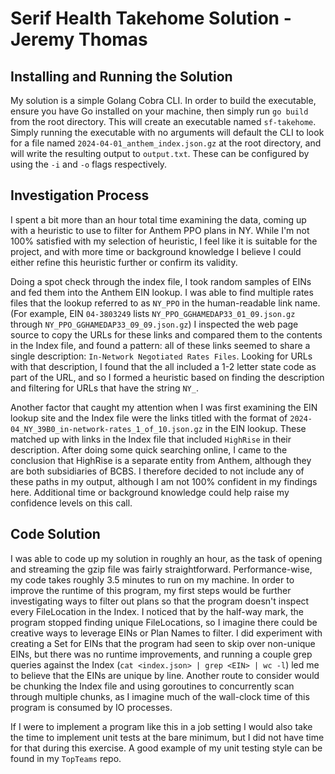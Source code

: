 # Serif Health Takehome Solution - Jeremy Thomas

## Installing and Running the Solution
My solution is a simple Golang Cobra CLI. In order to build the executable, ensure you have Go installed on your machine, 
then simply run `go build` from the root directory. This will create an executable named `sf-takehome`. Simply running the 
executable with no arguments will default the CLI to look for a file named `2024-04-01_anthem_index.json.gz` at the root directory,
and will write the resulting output to `output.txt`. These can be configured by using the `-i` and `-o` flags respectively. 

## Investigation Process
I spent a bit more than an hour total time examining the data, coming up with a heuristic to use to filter for Anthem PPO plans in NY. While I'm not
100% satisfied with my selection of heuristic, I feel like it is suitable for the project, and with more time or background knowledge I believe
I could either refine this heuristic further or confirm its validity. 

Doing a spot check through the index file, I took random samples of EINs and fed them into the Anthem EIN lookup. I was able to find multiple rates 
files that the lookup referred to as `NY_PPO` in the human-readable link name.
(For example, EIN `04-3803249` lists `NY_PPO_GGHAMEDAP33_01_09.json.gz` through `NY_PPO_GGHAMEDAP33_09_09.json.gz`)
I inspected the web page source to copy the URLs for these links and compared them to the contents in the Index file, and found a pattern: 
all of these links seemed to share a single description: `In-Network Negotiated Rates Files`. Looking for URLs with that description, I found that
the all included a 1-2 letter state code as part of the URL, and so I formed a heuristic based on finding the description and filtering for URLs that
have the string `NY_`.

Another factor that caught my attention when I was first examining the EIN lookup site and the Index file were the links titled with the format of 
`2024-04_NY_39B0_in-network-rates_1_of_10.json.gz` in the EIN lookup. These matched up with links in the Index file that included `HighRise` in their description.
After doing some quick searching online, I came to the conclusion that HighRise is a separate entity from Anthem, although they are both subsidiaries of BCBS. 
I therefore decided to not include any of these paths in my output, although I am not 100% confident in my findings here. Additional time or background knowledge
could help raise my confidence levels on this call.

## Code Solution
I was able to code up my solution in roughly an hour, as the task of opening and streaming the gzip file was fairly straightforward. Performance-wise, my code
takes roughly 3.5 minutes to run on my machine. In order to improve the runtime of this program, my first steps would be further investigating ways to filter out
plans so that the program doesn't inspect every FileLocation in the Index. I noticed that by the half-way mark, the program stopped finding unique FileLocations, 
so I imagine there could be creative ways to leverage EINs or Plan Names to filter. I did experiment with creating a Set for EINs that the program had seen to skip over 
non-unique EINs, but there was no runtime improvements, and running a couple grep queries against the Index (`cat <index.json> | grep <EIN> | wc -l`) led me to believe 
that the EINs are unique by line. Another route to consider would be chunking the Index file and using
goroutines to concurrently scan through multiple chunks, as I imagine much of the wall-clock time of this program is consumed by IO processes. 

If I were to implement a program like this in a job setting I would also take the time to implement unit tests at the bare minimum, but I did not have time for that
during this exercise. A good example of my unit testing style can be found in my `TopTeams` repo.